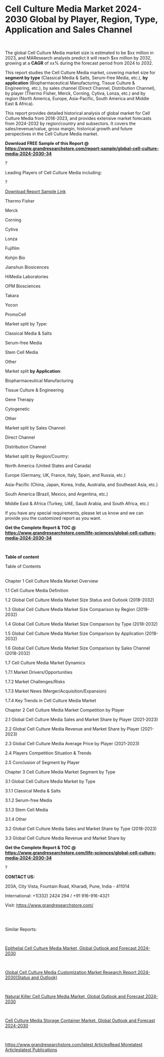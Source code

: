 <h1>Cell Culture Media Market 2024-2030 Global by Player, Region, Type, Application and Sales Channel</h1><br/><p>The global Cell Culture Media market size is estimated to be $xx million in 2023, and MAResearch analysts predict it will reach $xx million by 2032, growing at a <strong>CAGR</strong> of xx% during the forecast period from 2024 to 2032.</p>
 
 
 
 <p>This report studies the Cell Culture Media market, covering market size for <strong>segment by type</strong> (Classical Media & Salts, Serum-free Media, etc.), <strong>by application</strong> (Biopharmaceutical Manufacturing, Tissue Culture & Engineering, etc.), by sales channel (Direct Channel, Distribution Channel), by player (Thermo Fisher, Merck, Corning, Cytiva, Lonza, etc.) and by region (North America, Europe, Asia-Pacific, South America and Middle East & Africa).</p>
 
 
 
 <p>This report provides detailed historical analysis of global market for Cell Culture Media from 2018-2023, and provides extensive market forecasts from 2024-2032 by region/country and subsectors. It covers the sales/revenue/value, gross margin, historical growth and future perspectives in the Cell Culture Media market.</p>
 
 
 
 <div><b>Download FREE Sample of this Report @ <a href="https://www.grandresearchstore.com/report-sample/global-cell-culture-media-2024-2030-34">https://www.grandresearchstore.com/report-sample/global-cell-culture-media-2024-2030-34</a></b></div>
 
 
 
 <p>? </p>
 
 
 
 <p>Leading Players of Cell Culture Media including:</p>
 
 
 
 <p>? </p>
 
 
 
 <p><a href="https://www.grandresearchstore.com/mr-admin/report-sample/global-cell-culture-media-2024-2030-34">Download Report Sample Link</a></p>
 
 
 
 <p>Thermo Fisher</p>
 
 
 
 <p>Merck</p>
 
 
 
 <p>Corning</p>
 
 
 
 <p>Cytiva</p>
 
 
 
 <p>Lonza</p>
 
 
 
 <p>Fujifilm</p>
 
 
 
 <p>Kohjin Bio</p>
 
 
 
 <p>Jianshun Biosicences</p>
 
 
 
 <p>HiMedia Laboratories</p>
 
 
 
 <p>OPM Biosciences</p>
 
 
 
 <p>Takara</p>
 
 
 
 <p>Yocon</p>
 
 
 
 <p>PromoCell</p>
 
 
 
 <p>Market split by Type:</p>
 
 
 
 <p>Classical Media & Salts</p>
 
 
 
 <p>Serum-free Media</p>
 
 
 
 <p>Stem Cell Media</p>
 
 
 
 <p>Other</p>
 
 
 
 <p>Market split <strong>by Application</strong>:</p>
 
 
 
 <p>Biopharmaceutical Manufacturing</p>
 
 
 
 <p>Tissue Culture & Engineering</p>
 
 
 
 <p>Gene Therapy</p>
 
 
 
 <p>Cytogenetic</p>
 
 
 
 <p>Other</p>
 
 
 
 <p>Market split by Sales Channel:</p>
 
 
 
 <p>Direct Channel</p>
 
 
 
 <p>Distribution Channel</p>
 
 
 
 <p>Market split by Region/Country:</p>
 
 
 
 <p>North America (United States and Canada)</p>
 
 
 
 <p>Europe (Germany, UK, France, Italy, Spain, and Russia, etc.)</p>
 
 
 
 <p>Asia-Pacific (China, Japan, Korea, India, Australia, and Southeast Asia, etc.)</p>
 
 
 
 <p>South America (Brazil, Mexico, and Argentina, etc.)</p>
 
 
 
 <p>Middle East & Africa (Turkey, UAE, Saudi Arabia, and South Africa, etc.)</p>
 
 
 
 <p>If you have any special requirements, please let us know and we can provide you the customized report as you want.</p>
 
 
 
 <div><b>Get the Complete Report & TOC @ <a href="https://www.grandresearchstore.com/life-sciences/global-cell-culture-media-2024-2030-34">https://www.grandresearchstore.com/life-sciences/global-cell-culture-media-2024-2030-34</a></b></div>
 
 
 
 <p><br />
 
 <b>Table of content</b></p>
 
 
 
 <p>Table of Contents<br />
 
 <br />
 
 Chapter 1 Cell Culture Media Market Overview<br />
 
 1.1 Cell Culture Media Definition<br />
 
 1.2 Global Cell Culture Media Market Size Status and Outlook (2018-2032)<br />
 
 1.3 Global Cell Culture Media Market Size Comparison by Region (2018-2032)<br />
 
 1.4 Global Cell Culture Media Market Size Comparison by Type (2018-2032)<br />
 
 1.5 Global Cell Culture Media Market Size Comparison by Application (2018-2032)<br />
 
 1.6 Global Cell Culture Media Market Size Comparison by Sales Channel (2018-2032)<br />
 
 1.7 Cell Culture Media Market Dynamics<br />
 
 1.7.1 Market Drivers/Opportunities<br />
 
 1.7.2 Market Challenges/Risks<br />
 
 1.7.3 Market News (Merger/Acquisition/Expansion)<br />
 
 1.7.4 Key Trends in Cell Culture Media Market<br />
 
 Chapter 2 Cell Culture Media Market Competition by Player<br />
 
 2.1 Global Cell Culture Media Sales and Market Share by Player (2021-2023)<br />
 
 2.2 Global Cell Culture Media Revenue and Market Share by Player (2021-2023)<br />
 
 2.3 Global Cell Culture Media Average Price by Player (2021-2023)<br />
 
 2.4 Players Competition Situation & Trends<br />
 
 2.5 Conclusion of Segment by Player<br />
 
 Chapter 3 Cell Culture Media Market Segment by Type<br />
 
 3.1 Global Cell Culture Media Market by Type<br />
 
 3.1.1 Classical Media & Salts<br />
 
 3.1.2 Serum-free Media<br />
 
 3.1.3 Stem Cell Media<br />
 
 3.1.4 Other<br />
 
 3.2 Global Cell Culture Media Sales and Market Share by Type (2018-2023)<br />
 
 3.3 Global Cell Culture Media Revenue and Market Share by</p>
 
 
 
 <div><b>Get the Complete Report & TOC @ <a href="https://www.grandresearchstore.com/life-sciences/global-cell-culture-media-2024-2030-34">https://www.grandresearchstore.com/life-sciences/global-cell-culture-media-2024-2030-34</a></b></div>
 
 
 
 <p>? </p>
 
 
 
 <p><b>CONTACT US:</b><br />
 
 203A, City Vista, Fountain Road, Kharadi, Pune, India - 411014<br />
 
 International: +1(332) 2424 294 / +91 916-916-4321<br />
 
 Visit: <a href="https://www.grandresearchstore.com/">https://www.grandresearchstore.com/</a><br />
 
 <br />
 
 <br />
 
 Similar Reports:<br />
 
 <br />
 
 <a href="https://www.grandresearchstore.com/life-sciences/global-epithelial-cell-culture-media-forecast-2024-2030-749">Epithelial Cell Culture Media Market, Global Outlook and Forecast 2024-2030</a><br />
 
 <br />
 
 <a href="https://www.grandresearchstore.com/energy-and-natural-resources/global-cell-culture-media-customization-2024-2030-646">Global Cell Culture Media Customization Market Research Report 2024-2030(Status and Outlook)</a><br />
 
 <br />
 
 <a href="https://www.grandresearchstore.com/life-sciences/global-natural-killer-cell-culture-media-forecast-2024-2030-162">Natural Killer Cell Culture Media Market, Global Outlook and Forecast 2024-2030</a><br />
 
 <br />
 
 <a href="https://www.grandresearchstore.com/life-sciences/global-cell-culture-media-storage-container-forecast-2024-2030-164">Cell Culture Media Storage Container Market, Global Outlook and Forecast 2024-2030</a><br />
 
 <br />
 
 <a href="https://gyeongbokgung.com">https://www.grandresearchstore.com/</a><a href="https://hallyeomaritime.com">latest Articles</a><a href="https://jingwansa.com">Read More</a><a href="https://nguoiviet.jp/">latest Articles</a><a href="https://www.intelmarketresearch.com/">latest Publications</a></p>